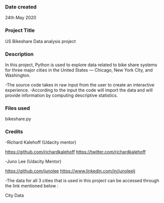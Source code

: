### Date created
24th May 2020


### Project Title
US Bikeshare Data analysis project


### Description

In this project, Python is used to explore data related to bike share systems for three major cities in the United States — Chicago, New York City, and Washington.

-The source code takes in raw input from the user to create an interactive experience.
-According to the input the code will import the data and will provide information by computing descriptive statistics.


### Files used
bikeshare.py


### Credits

-Richard Kalehoff (Udacity mentor)

https://github.com/richardkalehoff
https://twitter.com/richardkalehoff

-Juno Lee (Udacity Mentor)

https://github.com/junolee
https://www.linkedin.com/in/junoleelj


-The data for all 3 cities that is used in this project can be accessed through the link mentioned below :

City Data


